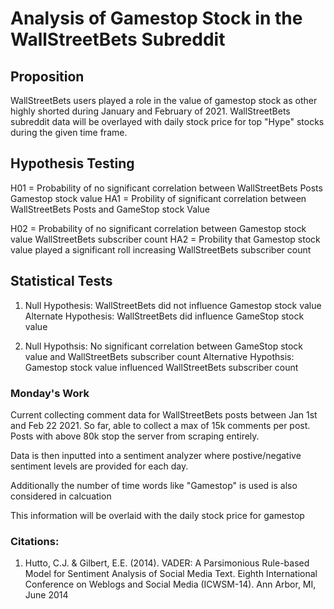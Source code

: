 # Analysis of Gamestop Stock in the WallStreetBets Subreddit

## Proposition
WallStreetBets users played a role in the value of gamestop stock as other highly shorted
during January and February of 2021. WallStreetBets subreddit data will be overlayed with daily stock
price for top "Hype" stocks during the given time frame. 

## Hypothesis Testing
H01 = Probability of no significant correlation between WallStreetBets Posts Gamestop stock value
HA1 = Probility of significant correlation between WallStreetBets Posts and GameStop stock Value

H02 = Probability of no significant correlation between Gamestop stock value WallStreetBets subscriber count
HA2 = Probility that Gamestop stock value played a significant roll increasing WallStreetBets subscriber count

## Statistical Tests
1.  Null Hypothesis: WallStreetBets did not influence Gamestop stock value
    Alternate Hypothesis: WallStreetBets did influence GameStop stock value

2.  Null Hypothsis: No significant correlation between GameStop stock value and WallStreetBets subscriber count
    Alternative Hypothsis: Gamestop stock value influenced WallStreetBets subscriber count







### Monday's Work
Current collecting comment data for WallStreetBets posts between Jan 1st
and Feb 22 2021. So far, able to collect a max of 15k comments per post. 
Posts with above 80k stop the server from scraping entirely. 

Data is then inputted into a sentiment analyzer where postive/negative sentiment levels are provided for each day.

Additionally the number of time words like "Gamestop" is used is also considered in calcuation

This information will be overlaid with the daily stock price for gamestop

### Citations:
1.  Hutto, C.J. & Gilbert, E.E. (2014). VADER: A Parsimonious Rule-based Model for Sentiment Analysis of Social Media Text. Eighth International Conference on Weblogs and Social Media (ICWSM-14). Ann Arbor, MI, June 2014
